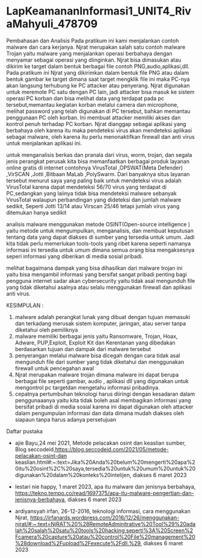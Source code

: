 # LapKeamananInformasi1_UNIT4_RivaMahyuli_478709

Pembahasan dan Analisis
Pada pratikum ini kami menjalankan contoh malware dan cara kerjanya. Njrat merupakan salah satu contoh malware Trojan yaitu malware yang menjalankan operasi berbahaya dengan menyamar sebagai operasi yang diinginkan. Njrat bisa dimasukan atau dikirim ke target dalam bentuk berbagai file contoh PNG,audio,aplikasi,dll. Pada pratikum ini Njrat yang dikirimkan dalam bentuk file PNG atau dalam bentuk gambar ke target dimana saat target mengklik file ini maka PC-nya akan langsung terhubung ke PC attacker atau penyerang. Njrat digunakan untuk meremote PC satu dengan PC lain, jadi attacker bisa masuk ke sistem operasi PC korban dan bisa melihat data yang terdapat pada pc tersebut,memantau kegiatan korban melalui camera dan microphone, melihat password yang telah digunakan di PC tersebut, bahkan memantau penggunaan PC oleh korban. Ini membuat attacker memiliki akses dan kontrol penuh terhadap PC korban. Njrat dianggap sebagai aplikasi yang berbahaya oleh karena itu maka pendeteksi virus akan mendeteksi aplikasi sebagai malware, oleh karena itu perlu menonaktifkan firewall dan anti virus untuk menjalankan aplikasi ini.

untuk menganalisis berkas dan pranala dari virus, worm, trojan, dan segala jenis perangkat perusak kita bisa memanfaatkan berbagai produk layanan online gratis di internet contohnya VirusTotal ,OPSWAT(Meta Defender) ,VirSCAN ,Jotti ,Bitbaan MaLab ,PolySwarm. Dari banyaknya situs layanan tersebut menurut saya yang paling baik untuk mendeteksi virus adalah VirusTotal karena dapat mendeteksi 56/70 virus yang terdapat di PC,sedangkan yang laiinya tidak bisa mendeteksi malware sebanyak VirusTotal walaupun perbandingan yang dideteksi dan jumlah malware sedikit, Seperti Jotti 13/14 atau Virscan 25/46 tetapi jumlah virus yang ditemukan hanya sedikit

analisis malware menggunakan metode OSINT(Open-source intelligence ) yaitu metode untuk mengumpulkan, menganalisis, dan membuat keputusan tentang data yang dapat diakses di sumber yang tersedia untuk umum. Jadi kita tidak perlu memerlukan tools-tools yang ribet karena seperti namanya informasi ini tersedia untuk umum dimana semua orang bisa mengaksesnya seperi informasi yang diberikan di media sosial pribadi.

melihat bagaimana dampak yang bisa dihasilkan dari malware trojan ini yaitu bisa mengambil informasi yang bersifat sangat pribadi penting bagi pengguna internet sadar akan cybersecurity yaitu tidak asal mengunduh file yang tidak diketahui asalnya atau selalu menggunakan firewall dan aplikasi anti virus.

KESIMPULAN :
1. malware adalah perangkat lunak yang dibuat dengan tujuan memasuki dan terkadang merusak sistem komputer, jaringan, atau server tanpa diketahui oleh pemiliknya
2. malware memiliki berbagai jenis yaitu Ransomware, Trojan, Hoax, Adware, PUP,Exploit, Exploit Kit dan Kerentanan yang dibedakan berdasarkan tujuan dan dampak dari  malware tersebut
3. penyerangan melalui malware bisa dicegah dengan cara tidak asal mengunduh file dari sumber yang tidak diketahui dan menggunakan firewall untuk pencegahan awal
4. Njrat merupakan malware trojan dimana malware ini dapat berupa berbagai file seperti gambar, audio , aplikasi dll yang digunakan untuk mengontrol pc targetdan mengetahu informasi pribadinya.
5. cepatnya pertumbuhan teknologi harus diiringi dengan kesadaran dalam penggunaaanya yaitu kita tidak boleh asal membagikan informasi yang bersifat pribadi di media sosial karena ini dapat digunakan oleh attacker dalam pengumpulan informasi dan data dimana mudah diakses oleh siapaun tanpa harus adanya persetujuan

Daftar pustaka

- ajie Bayu,24 mei 2021, Metode pelacakan osint dan keaslian sumber, Blog seccodeid,https://blog.seccodeid.com/2021/05/metode-pelacakan-osint-dan  keaslian.html#:~:text=Jika%20Anda%20belum%20mengerti%20apa%20itu%20osint%2C%20saya,tersedia%20untuk%20umum%20untuk%20digunakan%20dalam%20konteks%20intelijen, diakses 6 maret 2023

- lestari nie happy, 1 maret 2023, apa itu malware dan jenisnya berbahaya, https://tekno.tempo.co/read/1697375/apa-itu-malware-pengertian-dan-jenisnya-berbahaya, diakses 6 maret 2023

- ardiyansyah irfan, 26-12-2016, teknologi informasi, cara menggunakan Njrat, https://irfanards.wordpress.com/2016/12/26/menggunakan-njrat/#:~:text=NjRAT%20%28RemoteAdminitrative%20Tool%29%20adalah%20salah%20satu%20tools%20hacking,seperti%3A%20Screen%2Fcamera%20capture%20atau%20control%20File%20management%20%28download%2Fupload%2Fexecute%2Fdll.%29, diakses 6 maret 2023

